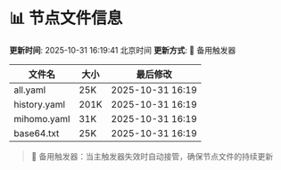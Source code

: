 # 📊 节点文件信息

**更新时间**: 2025-10-31 16:19:41 北京时间
**更新方式**: 🔄 备用触发器

| 文件名 | 大小 | 最后修改 |
|--------|------|----------|
| all.yaml | 25K | 2025-10-31 16:19 |
| history.yaml | 201K | 2025-10-31 16:19 |
| mihomo.yaml | 31K | 2025-10-31 16:19 |
| base64.txt | 25K | 2025-10-31 16:19 |

> 🔄 备用触发器：当主触发器失效时自动接管，确保节点文件的持续更新
